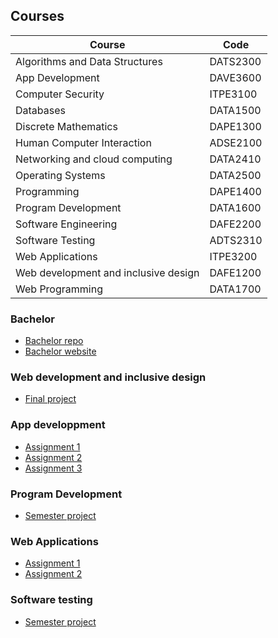 <b><h2>Courses</h2></b>

| Course | Code |
| --- | --- |
| Algorithms and Data Structures | DATS2300 |
| App Development | DAVE3600 |
| Computer Security | ITPE3100 |
| Databases | DATA1500 |
| Discrete Mathematics | DAPE1300 |
| Human Computer Interaction | ADSE2100 |
| Networking and cloud computing | DATA2410 |
| Operating Systems | DATA2500 |
| Programming | DAPE1400 |
| Program Development | DATA1600 |
| Software Engineering | DAFE2200 |
| Software Testing | ADTS2310 |
| Web Applications | ITPE3200 |
| Web development and inclusive design | DAFE1200 |
| Web Programming | DATA1700 |

### Bachelor  
  - [Bachelor repo](https://github.com/WilliamNerem/attract-app) 
  - [Bachelor website](http://165.227.130.116/)


### Web development and inclusive design  
  - [Final project](https://github.com/Beornus/finalproject) 

### App developpment  
  - [Assignment 1](https://github.com/WilliamNerem/ApputviklingMappe1_s344106_s344082) 
  - [Assignment 2](https://github.com/WilliamNerem/ApputviklingMappe2) 
  - [Assignment 3](https://github.com/WilliamNerem/ApputviklingMappe3) 

### Program Development  
  - [Semester project](https://github.com/WilliamNerem/SemesterOppgProgUtvikling) 

### Web Applications  
  - [Assignment 1](https://github.com/WilliamNerem/WebAppOppg1) 
  - [Assignment 2](https://github.com/WilliamNerem/WebAppOppgave2) 

### Software testing  
  - [Semester project](https://github.com/WilliamNerem/TestingAvProgramvare) 

